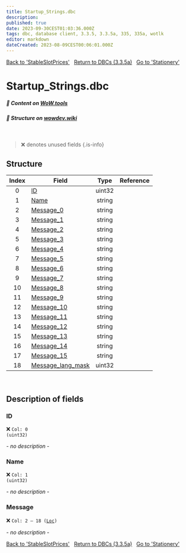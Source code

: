 ```yaml
---
title: Startup_Strings.dbc
description:
published: true
date: 2023-09-30CEST01:03:36.000Z
tags: dbc, database client, 3.3.5, 3.3.5a, 335, 335a, wotlk
editor: markdown
dateCreated: 2023-08-09CEST00:06:01.000Z
---
```

<a href="https://trinitycore.info/files/DBC/335/stableslotprices" class="mt-5 v-btn v-btn--depressed v-btn--flat v-btn--outlined theme--light v-size--default darkblue--text text--lighten-3"><span class="v-btn__content"><i aria-hidden="true" class="v-icon notranslate v-icon--left mdi mdi-arrow-left theme--light"></i><span>Back to 'StableSlotPrices'</span></span></a>&nbsp;&nbsp;&nbsp;<a href="https://trinitycore.info/files/DBC/335/DBC" class="mt-5 v-btn v-btn--depressed v-btn--flat v-btn--outlined theme--light v-size--default darkblue--text text--lighten-3"><span class="v-btn__content"><i aria-hidden="true" class="v-icon notranslate v-icon--left mdi mdi-home-outline theme--light"></i><span>Return to DBCs (3.3.5a)</span></span></a>&nbsp;&nbsp;&nbsp;<a href="https://trinitycore.info/files/DBC/335/stationery" class="mt-5 v-btn v-btn--depressed v-btn--flat v-btn--outlined theme--light v-size--default darkblue--text text--lighten-3"><span class="v-btn__content"><span>Go to 'Stationery'</span><i aria-hidden="true" class="v-icon notranslate v-icon--right mdi mdi-arrow-right theme--light"></i></span></a>

# Startup_Strings.dbc
##### :open_book: Content on [WoW.tools](https://wow.tools/dbc/?dbc=startup_strings&build=3.3.5.12340)
##### :pencil: Structure on [wowdev.wiki](https://wowdev.wiki/DB/Startup_Strings)
&nbsp;

> :x: denotes unused fields
{.is-info}


## Structure

| Index | Field | Type | Reference |
| :---: | --- | :---: | --- |
| 0 | [ID](#id) | uint32 |  |
| 1 | [Name](#name) | string |  |
| 2 | [Message_0](#message) | string |  |
| 3 | [Message_1](#message) | string |  |
| 4 | [Message_2](#message) | string |  |
| 5 | [Message_3](#message) | string |  |
| 6 | [Message_4](#message) | string |  |
| 7 | [Message_5](#message) | string |  |
| 8 | [Message_6](#message) | string |  |
| 9 | [Message_7](#message) | string |  |
| 10 | [Message_8](#message) | string |  |
| 11 | [Message_9](#message) | string |  |
| 12 | [Message_10](#message) | string |  |
| 13 | [Message_11](#message) | string |  |
| 14 | [Message_12](#message) | string |  |
| 15 | [Message_13](#message) | string |  |
| 16 | [Message_14](#message) | string |  |
| 17 | [Message_15](#message) | string |  |
| 18 | [Message_lang_mask](#message) | uint32 |  |
&nbsp;
## Description of fields

### ID
:x: <code>Col: 0 (uint32)</code>

*- no description -*
&nbsp;

### Name
:x: <code>Col: 1 (uint32)</code>

*- no description -*
&nbsp;

### Message
:x: <code>Col: 2 &ndash; 18 ([Loc](/how-to/localization))</code>

*- no description -*
&nbsp;

<a href="https://trinitycore.info/files/DBC/335/stableslotprices" class="mt-5 v-btn v-btn--depressed v-btn--flat v-btn--outlined theme--light v-size--default darkblue--text text--lighten-3"><span class="v-btn__content"><i aria-hidden="true" class="v-icon notranslate v-icon--left mdi mdi-arrow-left theme--light"></i><span>Back to 'StableSlotPrices'</span></span></a>&nbsp;&nbsp;&nbsp;<a href="https://trinitycore.info/files/DBC/335/DBC" class="mt-5 v-btn v-btn--depressed v-btn--flat v-btn--outlined theme--light v-size--default darkblue--text text--lighten-3"><span class="v-btn__content"><i aria-hidden="true" class="v-icon notranslate v-icon--left mdi mdi-home-outline theme--light"></i><span>Return to DBCs (3.3.5a)</span></span></a>&nbsp;&nbsp;&nbsp;<a href="https://trinitycore.info/files/DBC/335/stationery" class="mt-5 v-btn v-btn--depressed v-btn--flat v-btn--outlined theme--light v-size--default darkblue--text text--lighten-3"><span class="v-btn__content"><span>Go to 'Stationery'</span><i aria-hidden="true" class="v-icon notranslate v-icon--right mdi mdi-arrow-right theme--light"></i></span></a>
